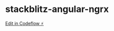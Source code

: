 # stackblitz-angular-ngrx

[Edit in Codeflow ⚡️](https://stackblitz.com/~/github.com/sk-cvn/stackblitz-angular-ngrx)